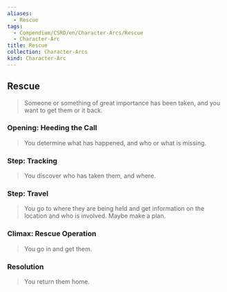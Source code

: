 ```yaml
---
aliases:
  - Rescue
tags:
  - Compendium/CSRD/en/Character-Arcs/Rescue
  - Character-Arc
title: Rescue
collection: Character-Arcs
kind: Character-Arc
---
```

## Rescue  
>Someone or something of great importance has been taken, and you want to get them or it back.  
### Opening: Heeding the Call    
>You determine what has happened, and who or what is missing.  
### Step: Tracking    
>You discover who has taken them, and where.  
### Step: Travel    
>You go to where they are being held and get information on the location and who is involved. Maybe make a plan.  
### Climax: Rescue Operation    
>You go in and get them.   
### Resolution    
>You return them home.